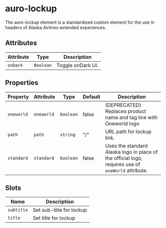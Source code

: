 # auro-lockup

The auro-lockup element is a standardized custom element for the use in headers of Alaska Airlines extended experiences.

## Attributes

| Attribute | Type      | Description       |
|-----------|-----------|-------------------|
| `onDark`  | `Boolean` | Toggle onDark UI. |

## Properties

| Property   | Attribute  | Type      | Default | Description                                      |
|------------|------------|-----------|---------|--------------------------------------------------|
| `oneworld` | `oneworld` | `boolean` | false   | (DEPRECATED) Replaces product name and tag line with Oneworld logo |
| `path`     | `path`     | `string`  | "/"     | URL path for lockup link.                        |
| `standard` | `standard` | `boolean` | false   | Uses the standard Alaska logo in place of the official logo, requires use of `oneWorld` attribute. |

## Slots

| Name       | Description              |
|------------|--------------------------|
| `subtitle` | Set sub-title for lockup |
| `title`    | Set title for lockup     |
